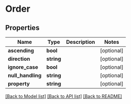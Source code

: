 # Order

## Properties
Name | Type | Description | Notes
------------ | ------------- | ------------- | -------------
**ascending** | **bool** |  | [optional] 
**direction** | **string** |  | [optional] 
**ignore_case** | **bool** |  | [optional] 
**null_handling** | **string** |  | [optional] 
**property** | **string** |  | [optional] 

[[Back to Model list]](../README.md#documentation-for-models) [[Back to API list]](../README.md#documentation-for-api-endpoints) [[Back to README]](../README.md)


